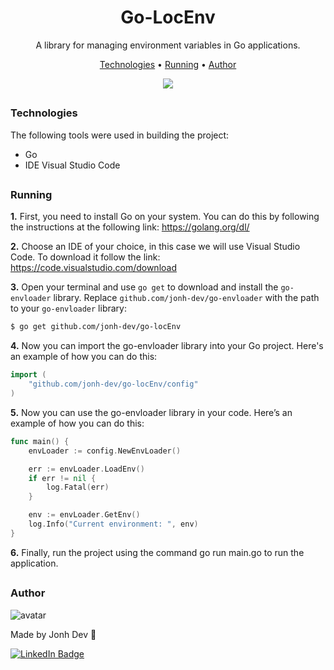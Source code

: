 <h1 align="center"> Go-LocEnv </h1>

<p align="center">A library for managing environment variables in Go applications.</p>

<p align="center">
 <a href="#technologies">Technologies</a> •
 <a href="#running">Running</a> •
 <a href="#author">Author</a>
</p>

<p align="center">
  <img src="https://github.com/jonh-dev/go-locEnv/assets/101439670/46dc189f-312a-4e47-8307-23d43f308c37" />
</p>

##

### Technologies

The following tools were used in building the project:

- Go
- IDE Visual Studio Code

##

### Running

**1.** First, you need to install Go on your system. You can do this by following the instructions at the following link: https://golang.org/dl/

**2.** Choose an IDE of your choice, in this case we will use Visual Studio Code. To download it follow the link: https://code.visualstudio.com/download

**3.** Open your terminal and use `go get` to download and install the `go-envloader` library. Replace `github.com/jonh-dev/go-envloader` with the path to your `go-envloader` library:

```bash
$ go get github.com/jonh-dev/go-locEnv
```

**4.** Now you can import the go-envloader library into your Go project. Here's an example of how you can do this:

```Go
import (
    "github.com/jonh-dev/go-locEnv/config"
)
```

**5.** Now you can use the go-envloader library in your code. Here’s an example of how you can do this:

```Go
func main() {
    envLoader := config.NewEnvLoader()

    err := envLoader.LoadEnv()
    if err != nil {
        log.Fatal(err)
    }

    env := envLoader.GetEnv()
    log.Info("Current environment: ", env)
}
```

**6.** Finally, run the project using the command go run main.go to run the application.

##

### Author

![avatar](https://user-images.githubusercontent.com/101439670/181940218-4f68ffb9-0d35-40df-b8e9-86629333d244.png)

Made by Jonh Dev 🙏

[![LinkedIn Badge](https://img.shields.io/badge/-LINKEDIN-blue?style=flat-square&logo=Linkedin&logoColor=white&link="https://www.linkedin.com/in/jo%C3%A3o-carlos-schwab-zanardi-752591213/)](https://www.linkedin.com/in/jo%C3%A3o-carlos-schwab-zanardi-752591213/)

